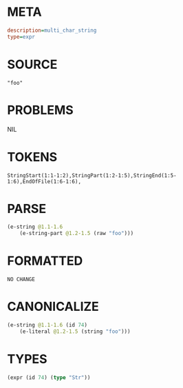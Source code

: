 # META
~~~ini
description=multi_char_string
type=expr
~~~
# SOURCE
~~~roc
"foo"
~~~
# PROBLEMS
NIL
# TOKENS
~~~zig
StringStart(1:1-1:2),StringPart(1:2-1:5),StringEnd(1:5-1:6),EndOfFile(1:6-1:6),
~~~
# PARSE
~~~clojure
(e-string @1.1-1.6
	(e-string-part @1.2-1.5 (raw "foo")))
~~~
# FORMATTED
~~~roc
NO CHANGE
~~~
# CANONICALIZE
~~~clojure
(e-string @1.1-1.6 (id 74)
	(e-literal @1.2-1.5 (string "foo")))
~~~
# TYPES
~~~clojure
(expr (id 74) (type "Str"))
~~~
